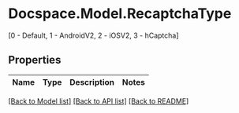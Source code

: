 # Docspace.Model.RecaptchaType
[0 - Default, 1 - AndroidV2, 2 - iOSV2, 3 - hCaptcha]

## Properties

Name | Type | Description | Notes
------------ | ------------- | ------------- | -------------

[[Back to Model list]](../README.md#documentation-for-models) [[Back to API list]](../README.md#documentation-for-api-endpoints) [[Back to README]](../README.md)

